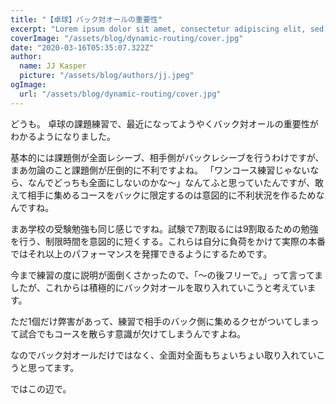 ```yaml
---
title: "【卓球】バック対オールの重要性"
excerpt: "Lorem ipsum dolor sit amet, consectetur adipiscing elit, sed do eiusmod tempor incididunt ut labore et dolore magna aliqua. Praesent elementum facilisis leo vel fringilla est ullamcorper eget. At imperdiet dui accumsan sit amet nulla facilities morbi tempus."
coverImage: "/assets/blog/dynamic-routing/cover.jpg"
date: "2020-03-16T05:35:07.322Z"
author:
  name: JJ Kasper
  picture: "/assets/blog/authors/jj.jpeg"
ogImage:
  url: "/assets/blog/dynamic-routing/cover.jpg"
---
```


どうも。
卓球の課題練習で、最近になってようやくバック対オールの重要性がわかるようになりました。




基本的には課題側が全面レシーブ、相手側がバックレシーブを行うわけですが、まあ勿論のこと課題側が圧倒的に不利ですよね。
「ワンコース練習じゃないなら、なんでどっちも全面にしないのかな～」なんてふと思っていたんですが、敢えて相手に集めるコースをバックに限定するのは意図的に不利状況を作るためなんですね。


まあ学校の受験勉強も同じ感じですね。試験で7割取るには9割取るための勉強を行う、制限時間を意図的に短くする。これらは自分に負荷をかけて実際の本番ではそれ以上のパフォーマンスを発揮できるようにするためです。




今まで練習の度に説明が面倒くさかったので、「～の後フリーで。」って言ってましたが、これからは積極的にバック対オールを取り入れていこうと考えています。










ただ1個だけ弊害があって、練習で相手のバック側に集めるクセがついてしまって試合でもコースを散らす意識が欠けてしまうんですよね。

なのでバック対オールだけではなく、全面対全面もちょいちょい取り入れていこうと思ってます。




ではこの辺で。